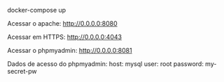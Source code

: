 docker-compose up

Acessar o apache:
http://0.0.0.0:8080

Acessar em HTTPS:
http://0.0.0.0:4043

Acessar o phpmyadmin:
http://0.0.0.0:8081

Dados de acesso do phpmyadmin:
host: mysql
user: root
password: my-secret-pw
